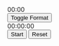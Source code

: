 <!DOCTYPE html>
<html>
<head>
  <style> @media only screen and (max-width: 600px) {
    .clock {
      display: inline-block;
      font-size: 24px;
      cursor: pointer;
    }
    .timer {
      display: inline-block;
      font-size: 24px;
      margin-left: 20px;
    }
    .button {
      display: inline-block;
      padding: 8px 12px;
      font-size: 16px;
      cursor: pointer;
      background-color: #800000;
      color: #ffffff;
      border: none;
      border-radius: 4px;
      margin-right: 10px;
    }
    .button:hover {
      background-color: #00b3b3;
      animation: pulse 1s infinite;
    }
    @keyframes pulse {
      0% { transform: scale(1); }
      50% { transform: scale(1.1); }
      100% { transform: scale(1); }
    }}</style>
</head>
<body>
  <div id="clock" class="clock">00:00</div>
  <button id="format-toggle" class="button">Toggle Format</button>
  <div id="timer" class="timer">00:00:00</div>
  <button id="timer-start" class="button">Start</button>
  <button id="timer-reset" class="button">Reset</button>

  <script>
  function getRandomColor(){var letters="0123456789ABCDEF";var color="#";for(var i=0;i<6;i++){color+=letters[Math.floor(Math.random()*16)];}return color;}

var buttons=document.getElementsByClassName("button");
for(var i=0;i<buttons.length;i++){
  buttons[i].addEventListener("mouseover",function(){
    this.style.backgroundColor=getRandomColor();
  });
  buttons[i].addEventListener("mouseout",function(){
    this.style.backgroundColor="#800000";
  });
}

var clock=document.getElementById("clock");
var timer=document.getElementById("timer");
var formatToggle=document.getElementById("format-toggle");
var timerStart=document.getElementById("timer-start");
var timerReset=document.getElementById("timer-reset");

formatToggle.addEventListener("click",function(){
  clock.classList.toggle("timer");
  timer.classList.toggle("clock");
});

timerStart.addEventListener("click",function(){
  // Add functionality to start the timer
  // Code for starting the timer goes here
});

timerReset.addEventListener("click",function(){
  // Add functionality to reset the timer
  // Code for resetting the timer goes here
});

function updateClock(){
  const clockElement=document.getElementById('clock');
  const date=new Date();
  let hours=date.getHours();
  let minutes=date.getMinutes();
  let ampm='';

  if(is24HourFormat()){
    hours=padZero(hours);
  }else{
    hours=convertTo12Hour(hours);
    ampm=hours>=12?'PM':'AM';
  }

  minutes=padZero(minutes);
  const time=`${hours}:${minutes} ${ampm}`;
  clockElement.textContent=time;
}

function is24HourFormat(){
  return localStorage.getItem('format')==='24';
}

function toggleFormat(){
  const formatToggle=document.getElementById('format-toggle');
  formatToggle.addEventListener('click',function(){
    const currentFormat=localStorage.getItem('format');
    const newFormat=currentFormat==='24'?'12':'24';
    localStorage.setItem('format',newFormat);
    updateClock();
  });
}

function padZero(value){
  return value.toString().padStart(2,'0');
}

function convertTo12Hour(hours){
  return hours>12?hours-12:hours;
}

let timerInterval;
let timerSeconds=0;

function startTimer(){
  const timerElement=document.getElementById('timer');
  const timerStartButton=document.getElementById('timer-start');
  const timerResetButton=document.getElementById('timer-reset');

  timerStartButton.addEventListener('click',function(){
    if(timerInterval){
      clearInterval(timerInterval);
      timerInterval=null;
      timerStartButton.textContent='Start';
    }else{
      timerInterval=setInterval(function(){
        timerSeconds++;
        const hours=Math.floor(timerSeconds/3600);
        const minutes=Math.floor((timerSeconds%3600)/60);
        const seconds=timerSeconds%60;
        const time=`${padZero(hours)}:${padZero(minutes)}:${padZero(seconds)}`;
        timerElement.textContent=time;
      },1000);
      timerStartButton.textContent='Pause';
    }
  });

  timerResetButton.addEventListener('click',function(){
    clearInterval(timerInterval);
    timerInterval=null;
    timerSeconds=0;
    timerElement.textContent='00:00:00';
    timerStartButton.textContent='Start';
  });
}

function initializeClock(){
  localStorage.removeItem('format');
  updateClock();
  toggleFormat();
  startTimer();
}

initializeClock();

  </script>
</body>
</html>


